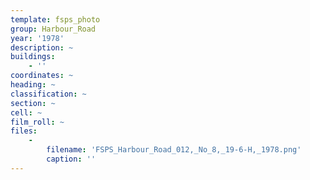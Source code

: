 ```yaml
---
template: fsps_photo
group: Harbour_Road
year: '1978'
description: ~
buildings:
    - ''
coordinates: ~
heading: ~
classification: ~
section: ~
cell: ~
film_roll: ~
files:
    -
        filename: 'FSPS_Harbour_Road_012,_No_8,_19-6-H,_1978.png'
        caption: ''
---
```

